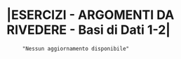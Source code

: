 # |ESERCIZI - ARGOMENTI DA RIVEDERE - Basi di Dati 1-2|

         "Nessun aggiornamento disponibile"

